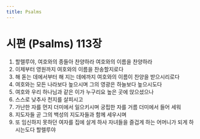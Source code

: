 ```yaml
---
title: Psalms
---
```


# 시편 (Psalms) 113장
1. 할렐루야, 여호와의 종들아 찬양하라 여호와의 이름을 찬양하라
1. 이제부터 영원까지 여호와의 이름을 찬송할지로다
1. 해 돋는 데에서부터 해 지는 데에까지 여호와의 이름이 찬양을 받으시리로다
1. 여호와는 모든 나라보다 높으시며 그의 영광은 하늘보다 높으시도다
1. 여호와 우리 하나님과 같은 이가 누구리요 높은 곳에 앉으셨으나
1. 스스로 낮추사 천지를 살피시고
1. 가난한 자를 먼지 더미에서 일으키시며 궁핍한 자를 거름 더미에서 들어 세워
1. 지도자들 곧 그의 백성의 지도자들과 함께 세우시며
1. 또 임신하지 못하던 여자를 집에 살게 하사 자녀들을 즐겁게 하는 어머니가 되게 하시는도다 할렐루야